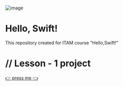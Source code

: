 ![image]([https://drive.google.com/file/d/1P_Qzeo2uj3arX26czybv0Y4q3MMlVP0K/view?usp=sharing](https://drive.google.com/file/d/1P_Qzeo2uj3arX26czybv0Y4q3MMlVP0K/view?usp=sharing))
# Hello, Swift!
This repository created for ITAM course "Hello,Swift!"

# // Lesson - 1 project

[👉 press me 👈](https://github.com/raynelz/simpleCalculator)

